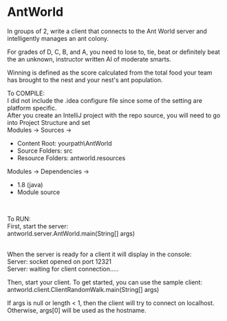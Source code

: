 # AntWorld
In groups of 2, write a client that connects to the Ant World server and intelligently manages an ant colony.<br>

For grades of D, C, B, and A, you need to lose to, tie, beat or definitely beat the an unknown, instructor written AI of moderate smarts.<br>

Winning is defined as the score calculated from the total food your team has brought to the nest and your nest's ant population.<br>


To COMPILE:<br>
I did not include the .idea configure file since some of the setting are platform specific.<br>
After you create an IntelliJ project with the repo source, you will need to go into Project Structure and set<br>
Modules -> Sources -><br>
<ul>
   <li>Content Root: yourpath\AntWorld</li>
   <li>Source Folders: src</li>
   <li>Resource Folders: antworld.resources</li>
</ul>


Modules -> Dependencies -> <br>
<ul>
   <li>  1.8 (java)</li>
   <li>  Module source</li>
</ul>   <br>
   
To RUN:<br>
First, start the server:<br>
   antworld.server.AntWorld.main(String[] args)<br><br>
   
When the server is ready for a client it will display in the console:<br>
Server: socket opened on port 12321<br>
Server: waiting for client connection.....<br>

Then, start your client. To get started, you can use the sample client:<br>
  antworld.client.ClientRandomWalk.main(String[] args)<br>

  If args is null or length < 1, then the client will try to connect on localhost.
  Otherwise, args[0] will be used as the hostname.
  
  
